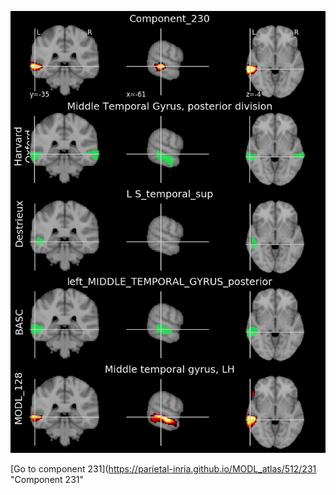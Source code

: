 


![230](preliminary/230.jpg "Component 230")

[Go to component 231](https://parietal-inria.github.io/MODL_atlas/512/231 "Component 231"